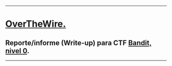 
- - -

# [OverTheWire.](https://overthewire.org/wargames/)

## Reporte/informe (Write-up) para CTF [Bandit, nivel 0](https://overthewire.org/wargames/bandit/bandit0.html).

- - - 



